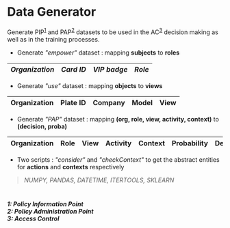 # Data Generator

Generate PIP<sup>[1](#myfootnote1)</sup> and PAP<sup>[2](#myfootnote2)</sup> datasets to be used in the AC<sup>[3](#myfootnote3)</sup> decision making as well as in the training processes.

- Generate _"empower"_ dataset : mapping **subjects** to **roles**

| _Organization_ | _Card ID_ | _VIP badge_ | _Role_ |
|:-------:|:---:|:---:|:---:|

- Generate _"use"_ dataset : mapping **objects** to **views**

| Organization | Plate ID | Company | Model | View |
|:-------:|:---:|:---:|:---:|:---:|

- Generate _"PAP"_ dataset : mapping **(org, role, view, activity, context)** to **(decision, proba)**

| Organization | Role | View | Activity | Context | Probability | Decision |
|:-------:|:---:|:---:|:---:|:---:|:---:|:---:|

- Two scripts : _"consider"_ and _"checkContext"_ to get the abstract entities for **actions** and **contexts** respectively 

> _NUMPY, PANDAS, DATETIME, ITERTOOLS, SKLEARN_

# 
<h5>
<a name="myfootnote1">1</a>: Policy Information Point<br>
<a name="myfootnote2">2</a>: Policy Administration Point<br>
<a name="myfootnote3">3</a>: Access Control
</h5>
